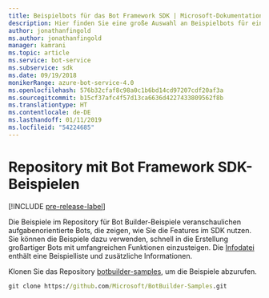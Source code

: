 ```yaml
---
title: Beispielbots für das Bot Framework SDK | Microsoft-Dokumentation
description: Hier finden Sie eine große Auswahl an Beispielbots für einen schnellen Einstieg in die Bot-Entwicklung mit dem Bot Framework SDK.
author: jonathanfingold
ms.author: jonathanfingold
manager: kamrani
ms.topic: article
ms.service: bot-service
ms.subservice: sdk
ms.date: 09/19/2018
monikerRange: azure-bot-service-4.0
ms.openlocfilehash: 576b32cfaf8c98a0c1b6bd14cd97207cdf20af3a
ms.sourcegitcommit: b15cf37afc4f57d13ca6636d4227433809562f8b
ms.translationtype: HT
ms.contentlocale: de-DE
ms.lasthandoff: 01/11/2019
ms.locfileid: "54224685"
---
```

# <a name="bot-framework-sdk-samples-repo"></a>Repository mit Bot Framework SDK-Beispielen
[!INCLUDE [pre-release-label](includes/pre-release-label.md)]

Die Beispiele im Repository für Bot Builder-Beispiele veranschaulichen aufgabenorientierte Bots, die zeigen, wie Sie die Features im SDK nutzen. Sie können die Beispiele dazu verwenden, schnell in die Erstellung großartiger Bots mit umfangreichen Funktionen einzusteigen.
Die [Infodatei](https://aka.ms/bot-samples-readme) enthält eine Beispielliste und zusätzliche Informationen.

Klonen Sie das Repository [botbuilder-samples](https://github.com/Microsoft/botbuilder-samples), um die Beispiele abzurufen.

```cmd
git clone https://github.com/Microsoft/BotBuilder-Samples.git
```
